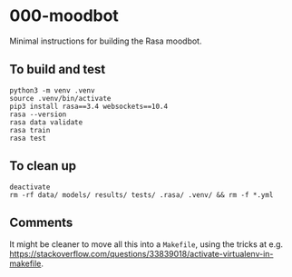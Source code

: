 # 000-moodbot

Minimal instructions for building the Rasa moodbot.


## To build and test

```console
python3 -m venv .venv
source .venv/bin/activate
pip3 install rasa==3.4 websockets==10.4
rasa --version
rasa data validate
rasa train
rasa test
```


## To clean up

```console
deactivate
rm -rf data/ models/ results/ tests/ .rasa/ .venv/ && rm -f *.yml
```


## Comments

It might be cleaner to move all this into a `Makefile`, using the tricks at e.g.
<https://stackoverflow.com/questions/33839018/activate-virtualenv-in-makefile>.



